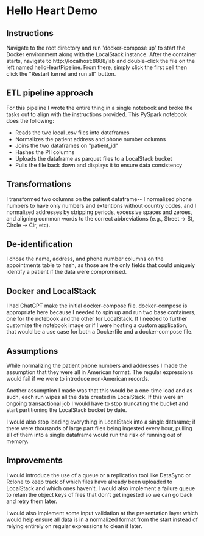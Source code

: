# Hello Heart Demo

## Instructions

Navigate to the root directory and run 'docker-compose up' to start the Docker environment along with the LocalStack instance. After the container starts, navigate to http://localhost:8888/lab and double-click the file on the left named helloHeartPipeline. From there, simply click the first cell then click the "Restart kernel and run all" button.

## ETL pipeline approach

For this pipeline I wrote the entire thing in a single notebook and broke the tasks out to align with the instructions provided. This PySpark notebook does the following:

- Reads the two local .csv files into dataframes
- Normalizes the patient address and phone number columns
- Joins the two dataframes on "patient_id"
- Hashes the PII columns
- Uploads the dataframe as parquet files to a LocalStack bucket
- Pulls the file back down and displays it to ensure data consistency

## Transformations

I transformed two columns on the patient dataframe-- I normalized phone numbers to have only numbers and extentions without country codes, and I normalized addresses by stripping periods, excessive spaces and zeroes, and aligning common words to the correct abbreviations (e.g., Street -> St, Circle -> Cir, etc).

## De-identification

I chose the name, address, and phone number columns on the appointments table to hash, as those are the only fields that could uniquely identify a patient if the data were compromised.

## Docker and LocalStack

I had ChatGPT make the initial docker-compose file. docker-compose is appropriate here because I needed to spin up and run two base containers, one for the notebook and the other for LocalStack. If I needed to further customize the notebook image or if I were hosting a custom application, that would be a use case for both a Dockerfile and a docker-compose file.

## Assumptions

While normalizing the patient phone numbers and addresses I made the assumption that they were all in American format. The regular expressions would fail if we were to introduce non-American records.

Another assumption I made was that this would be a one-time load and as such, each run wipes all the data created in LocalStack. If this were an ongoing transactional job I would have to stop truncating the bucket and start partitioning the LocalStack bucket by date.

I would also stop loading everything in LocalStack into a single datarame; if there were thousands of large part files being ingested every hour, pulling all of them into a single dataframe would run the risk of running out of memory.

## Improvements

I would introduce the use of a queue or a replication tool like DataSync or Rclone to keep track of which files have already been uploaded to LocalStack and which ones haven't. I would also implement a failure queue to retain the object keys of files that don't get ingested so we can go back and retry them later.

I would also implement some input validation at the presentation layer which would help ensure all data is in a normalized format from the start instead of relying entirely on regular expressions to clean it later.
